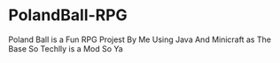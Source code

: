 # PolandBall-RPG
Poland Ball is a Fun RPG Projest By Me Using Java And Minicraft as The Base So Techlly is a Mod So Ya
